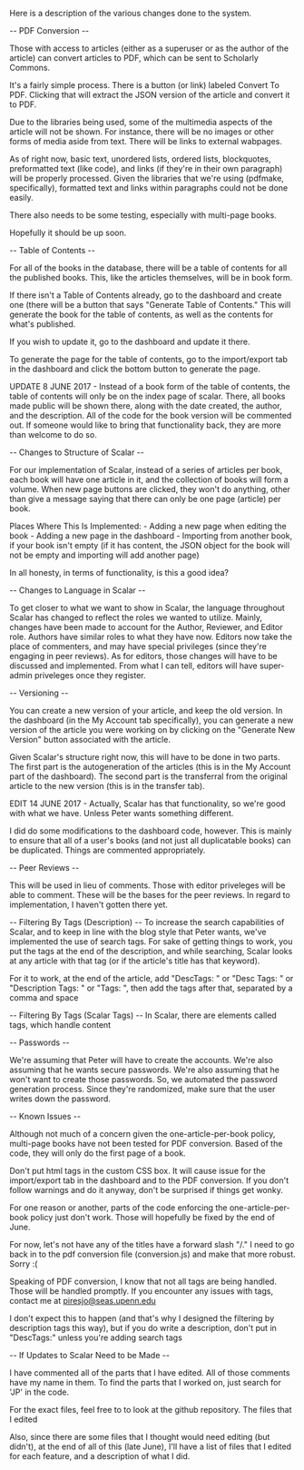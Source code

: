 Here is a description of the various changes done to the system.

-- PDF Conversion --

Those with access to articles (either as a superuser or as the author of the article) can convert articles to PDF, which can be sent to Scholarly Commons.

It's a fairly simple process. There is a button (or link) labeled Convert To PDF. Clicking that will extract the JSON version of the article and convert it to PDF.

Due to the libraries being used, some of the multimedia aspects of the article will not be shown. For instance, there will be no images or other forms of media aside from text. There will be links to external wabpages. 

As of right now, basic text, unordered lists, ordered lists, blockquotes, preformatted text (like code), and links (if they're in their own paragraph) will be properly processed. Given the libraries that we're using (pdfmake, specifically), formatted text and links within paragraphs could not be done easily. 

There also needs to be some testing, especially with multi-page books.

Hopefully it should be up soon.

-- Table of Contents --

For all of the books in the database, there will be a table of contents for all the published books. This, like the articles themselves, will be in book form.

If there isn't a Table of Contents already, go to the dashboard and create one (there will be a button that says "Generate Table of Contents." This will generate the book for the table of contents, as well as the contents for what's published.

If you wish to update it, go to the dashboard and update it there.

To generate the page for the table of contents, go to the import/export tab in the dashboard and click the bottom button to generate the page.

UPDATE 8 JUNE 2017 - Instead of a book form of the table of contents, the table of contents will only be on the index page of scalar. There, all books made public will be shown there, along with the date created, the author, and the description. All of the code for the book version will be commented out. If someone would like to bring that functionality back, they are more than welcome to do so.

-- Changes to Structure of Scalar --

For our implementation of Scalar, instead of a series of articles per book, each book will have one article in it, and the collection of books will form a volume. When new page buttons are clicked, they won't do anything, other than give a message saying that there can only be one page (article) per book.

Places Where This Is Implemented:
	- Adding a new page when editing the book
	- Adding a new page in the dashboard
	- Importing from another book, if your book isn't empty (if it has content, the JSON object for the book will not be empty and importing will add another page)

In all honesty, in terms of functionality, is this a good idea?

-- Changes to Language in Scalar --

To get closer to what we want to show in Scalar, the language throughout Scalar has changed to reflect the roles we wanted to utilize. Mainly, changes have been made to account for the Author, Reviewer, and Editor role. Authors have similar roles to what they have now. Editors now take the place of commenters, and may have special privileges (since they're engaging in peer reviews). As for editors, those changes will have to be discussed and implemented. From what I can tell, editors will have super-admin priveleges once they register.

-- Versioning --

You can create a new version of your article, and keep the old version. In the dashboard (in the My Account tab specifically), you can generate a new version of the article you were working on by clicking on the "Generate New Version" button associated with the article.

Given Scalar's structure right now, this will have to be done in two parts. The first part is the autogeneration of the articles (this is in the My Account part of the dashboard). The second part is the transferral from the original article to the new version (this is in the transfer tab).

EDIT 14 JUNE 2017 - Actually, Scalar has that functionality, so we're good with what we have. Unless Peter wants something different. 

I did do some modifications to the dashboard code, however. This is mainly to ensure that all of a user's books (and not just all duplicatable books) can be duplicated. Things are commented appropriately.

-- Peer Reviews --

This will be used in lieu of comments. Those with editor priveleges will be able to comment. These will be the bases for the peer reviews. In regard to implementation, I haven't gotten there yet.

-- Filtering By Tags (Description) --
To increase the search capabilities of Scalar, and to keep in line with the blog style that Peter wants, we've implemented the use of search tags. For sake of getting things to work, you put the tags at the end of the description, and while searching, Scalar looks at any article with that tag (or if the article's title has that keyword).

For it to work, at the end of the article, add "DescTags: " or "Desc Tags: " or "Description Tags: " or "Tags: ", then add the tags after that, separated by a comma and space
 

-- Filtering By Tags (Scalar Tags) --
In Scalar, there are elements called tags, which handle content

-- Passwords --

We're assuming that Peter will have to create the accounts. We're also assuming that he wants secure passwords. We're also assuming that he won't want to create those passwords. So, we automated the password generation process. Since they're randomized, make sure that the user writes down the password.

-- Known Issues --

Although not much of a concern given the one-article-per-book policy, multi-page books have not been tested for PDF conversion. Based of the code, they will only do the first page of a book.

Don't put html tags in the custom CSS box. It will cause issue for the import/export tab in the dashboard and to the PDF conversion. If you don't follow warnings and do it anyway, don't be surprised if things get wonky.

For one reason or another, parts of the code enforcing the one-article-per-book policy just don't work. Those will hopefully be fixed by the end of June.

For now, let's not have any of the titles have a forward slash "/." I need to go back in to the pdf conversion file (conversion.js) and make that more robust. Sorry :(

Speaking of PDF conversion, I know that not all tags are being handled. Those will be handled promptly. If you encounter any issues with tags, contact me at piresjo@seas.upenn.edu

I don't expect this to happen (and that's why I designed the filtering by description tags this way), but if you do write a description, don't put in "DescTags:" unless you're adding search tags

-- If Updates to Scalar Need to be Made --

I have commented all of the parts that I have edited. All of those comments have my name in them. To find the parts that I worked on, just search for 'JP' in the code.

For the exact files, feel free to to look at the github repository. The files that I edited

Also, since there are some files that I thought would need editing (but didn't), at the end of all of this (late June), I'll have a list of files that I edited for each feature, and a description of what I did.


